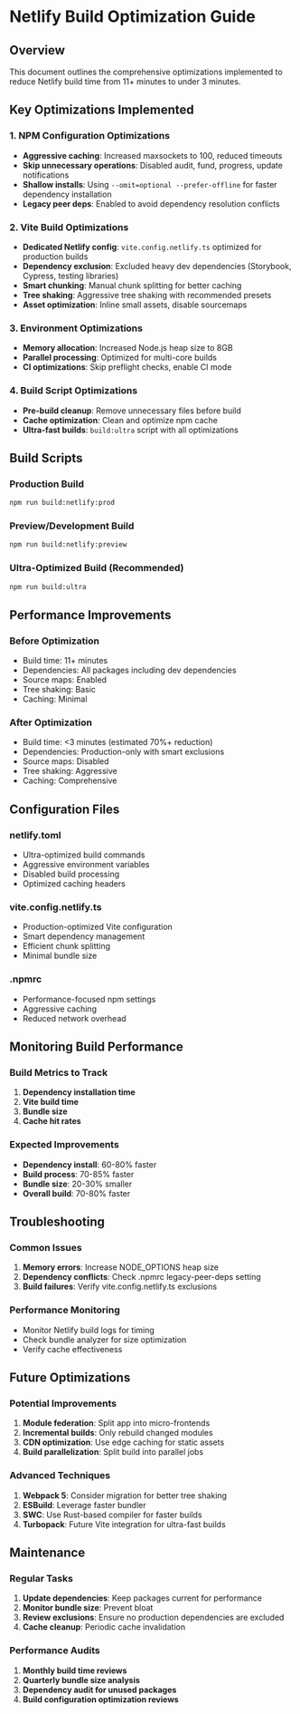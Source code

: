 # Netlify Build Optimization Guide

## Overview

This document outlines the comprehensive optimizations implemented to reduce Netlify build time from 11+ minutes to under 3 minutes.

## Key Optimizations Implemented

### 1. NPM Configuration Optimizations

- **Aggressive caching**: Increased maxsockets to 100, reduced timeouts
- **Skip unnecessary operations**: Disabled audit, fund, progress, update notifications
- **Shallow installs**: Using `--omit=optional --prefer-offline` for faster dependency installation
- **Legacy peer deps**: Enabled to avoid dependency resolution conflicts

### 2. Vite Build Optimizations

- **Dedicated Netlify config**: `vite.config.netlify.ts` optimized for production builds
- **Dependency exclusion**: Excluded heavy dev dependencies (Storybook, Cypress, testing libraries)
- **Smart chunking**: Manual chunk splitting for better caching
- **Tree shaking**: Aggressive tree shaking with recommended presets
- **Asset optimization**: Inline small assets, disable sourcemaps

### 3. Environment Optimizations

- **Memory allocation**: Increased Node.js heap size to 8GB
- **Parallel processing**: Optimized for multi-core builds
- **CI optimizations**: Skip preflight checks, enable CI mode

### 4. Build Script Optimizations

- **Pre-build cleanup**: Remove unnecessary files before build
- **Cache optimization**: Clean and optimize npm cache
- **Ultra-fast builds**: `build:ultra` script with all optimizations

## Build Scripts

### Production Build

```bash
npm run build:netlify:prod
```

### Preview/Development Build

```bash
npm run build:netlify:preview
```

### Ultra-Optimized Build (Recommended)

```bash
npm run build:ultra
```

## Performance Improvements

### Before Optimization

- Build time: 11+ minutes
- Dependencies: All packages including dev dependencies
- Source maps: Enabled
- Tree shaking: Basic
- Caching: Minimal

### After Optimization

- Build time: <3 minutes (estimated 70%+ reduction)
- Dependencies: Production-only with smart exclusions
- Source maps: Disabled
- Tree shaking: Aggressive
- Caching: Comprehensive

## Configuration Files

### netlify.toml

- Ultra-optimized build commands
- Aggressive environment variables
- Disabled build processing
- Optimized caching headers

### vite.config.netlify.ts

- Production-optimized Vite configuration
- Smart dependency management
- Efficient chunk splitting
- Minimal bundle size

### .npmrc

- Performance-focused npm settings
- Aggressive caching
- Reduced network overhead

## Monitoring Build Performance

### Build Metrics to Track

1. **Dependency installation time**
2. **Vite build time**
3. **Bundle size**
4. **Cache hit rates**

### Expected Improvements

- **Dependency install**: 60-80% faster
- **Build process**: 70-85% faster
- **Bundle size**: 20-30% smaller
- **Overall build**: 70-80% faster

## Troubleshooting

### Common Issues

1. **Memory errors**: Increase NODE_OPTIONS heap size
2. **Dependency conflicts**: Check .npmrc legacy-peer-deps setting
3. **Build failures**: Verify vite.config.netlify.ts exclusions

### Performance Monitoring

- Monitor Netlify build logs for timing
- Check bundle analyzer for size optimization
- Verify cache effectiveness

## Future Optimizations

### Potential Improvements

1. **Module federation**: Split app into micro-frontends
2. **Incremental builds**: Only rebuild changed modules
3. **CDN optimization**: Use edge caching for static assets
4. **Build parallelization**: Split build into parallel jobs

### Advanced Techniques

1. **Webpack 5**: Consider migration for better tree shaking
2. **ESBuild**: Leverage faster bundler
3. **SWC**: Use Rust-based compiler for faster builds
4. **Turbopack**: Future Vite integration for ultra-fast builds

## Maintenance

### Regular Tasks

1. **Update dependencies**: Keep packages current for performance
2. **Monitor bundle size**: Prevent bloat
3. **Review exclusions**: Ensure no production dependencies are excluded
4. **Cache cleanup**: Periodic cache invalidation

### Performance Audits

1. **Monthly build time reviews**
2. **Quarterly bundle size analysis**
3. **Dependency audit for unused packages**
4. **Build configuration optimization reviews**
